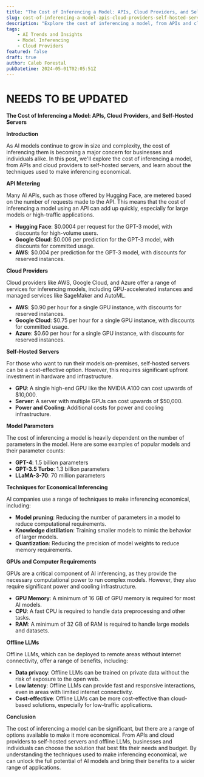 ```yaml
---
title: "The Cost of Inferencing a Model: APIs, Cloud Providers, and Self-Hosted Servers"
slug: cost-of-inferencing-a-model-apis-cloud-providers-self-hosted-servers
description: "Explore the cost of inferencing a model, from APIs and cloud providers to self-hosted servers, and learn about the techniques used to make inferencing economical."
tags: 
    - AI Trends and Insights 
    - Model Inferencing 
    - Cloud Providers
featured: false
draft: true
author: Caleb Forestal
pubDatetime: 2024-05-01T02:05:51Z
---
```


# NEEDS TO BE UPDATED

**The Cost of Inferencing a Model: APIs, Cloud Providers, and Self-Hosted Servers**

**Introduction**

As AI models continue to grow in size and complexity, the cost of inferencing them is becoming a major concern for businesses and individuals alike. In this post, we'll explore the cost of inferencing a model, from APIs and cloud providers to self-hosted servers, and learn about the techniques used to make inferencing economical.

**API Metering**

Many AI APIs, such as those offered by Hugging Face, are metered based on the number of requests made to the API. This means that the cost of inferencing a model using an API can add up quickly, especially for large models or high-traffic applications.

* **Hugging Face**: $0.0004 per request for the GPT-3 model, with discounts for high-volume users.
* **Google Cloud**: $0.006 per prediction for the GPT-3 model, with discounts for committed usage.
* **AWS**: $0.004 per prediction for the GPT-3 model, with discounts for reserved instances.

**Cloud Providers**

Cloud providers like AWS, Google Cloud, and Azure offer a range of services for inferencing models, including GPU-accelerated instances and managed services like SageMaker and AutoML.

* **AWS**: $0.90 per hour for a single GPU instance, with discounts for reserved instances.
* **Google Cloud**: $0.75 per hour for a single GPU instance, with discounts for committed usage.
* **Azure**: $0.60 per hour for a single GPU instance, with discounts for reserved instances.

**Self-Hosted Servers**

For those who want to run their models on-premises, self-hosted servers can be a cost-effective option. However, this requires significant upfront investment in hardware and infrastructure.

* **GPU**: A single high-end GPU like the NVIDIA A100 can cost upwards of $10,000.
* **Server**: A server with multiple GPUs can cost upwards of $50,000.
* **Power and Cooling**: Additional costs for power and cooling infrastructure.

**Model Parameters**

The cost of inferencing a model is heavily dependent on the number of parameters in the model. Here are some examples of popular models and their parameter counts:

* **GPT-4**: 1.5 billion parameters
* **GPT-3.5 Turbo**: 1.3 billion parameters
* **LLaMA-3-70**: 70 million parameters

**Techniques for Economical Inferencing**

AI companies use a range of techniques to make inferencing economical, including:

* **Model pruning**: Reducing the number of parameters in a model to reduce computational requirements.
* **Knowledge distillation**: Training smaller models to mimic the behavior of larger models.
* **Quantization**: Reducing the precision of model weights to reduce memory requirements.

**GPUs and Computer Requirements**

GPUs are a critical component of AI inferencing, as they provide the necessary computational power to run complex models. However, they also require significant power and cooling infrastructure.

* **GPU Memory**: A minimum of 16 GB of GPU memory is required for most AI models.
* **CPU**: A fast CPU is required to handle data preprocessing and other tasks.
* **RAM**: A minimum of 32 GB of RAM is required to handle large models and datasets.

**Offline LLMs**

Offline LLMs, which can be deployed to remote areas without internet connectivity, offer a range of benefits, including:

* **Data privacy**: Offline LLMs can be trained on private data without the risk of exposure to the open web.
* **Low latency**: Offline LLMs can provide fast and responsive interactions, even in areas with limited internet connectivity.
* **Cost-effective**: Offline LLMs can be more cost-effective than cloud-based solutions, especially for low-traffic applications.

**Conclusion**

The cost of inferencing a model can be significant, but there are a range of options available to make it more economical. From APIs and cloud providers to self-hosted servers and offline LLMs, businesses and individuals can choose the solution that best fits their needs and budget. By understanding the techniques used to make inferencing economical, we can unlock the full potential of AI models and bring their benefits to a wider range of applications.